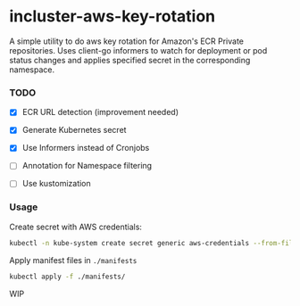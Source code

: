 # incluster-aws-key-rotation

A simple utility to do aws key rotation for Amazon's ECR Private repositories. Uses client-go informers to watch for deployment or pod status changes and applies specified secret in the corresponding namespace.


### TODO

- [x] ECR URL detection (improvement needed)
- [x] Generate Kubernetes secret
- [x] Use Informers instead of Cronjobs
- [ ] Annotation for Namespace filtering
- [ ] Use kustomization


### Usage

Create secret with AWS credentials:

```sh
kubectl -n kube-system create secret generic aws-credentials --from-file=credentials=/home/itspacchu/.aws/credentials
```

Apply manifest files in `./manifests`


```sh
kubectl apply -f ./manifests/
```

WIP
